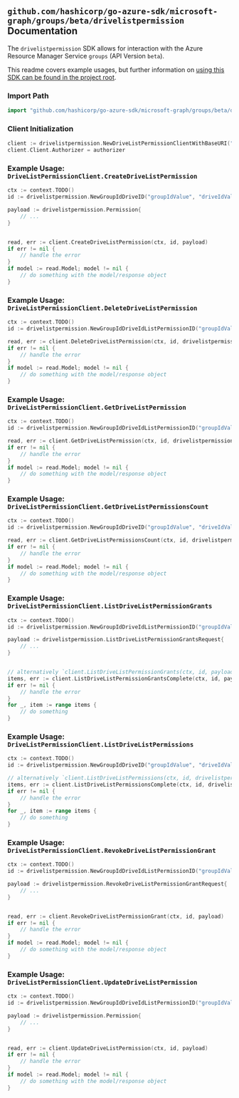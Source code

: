 
## `github.com/hashicorp/go-azure-sdk/microsoft-graph/groups/beta/drivelistpermission` Documentation

The `drivelistpermission` SDK allows for interaction with the Azure Resource Manager Service `groups` (API Version `beta`).

This readme covers example usages, but further information on [using this SDK can be found in the project root](https://github.com/hashicorp/go-azure-sdk/tree/main/docs).

### Import Path

```go
import "github.com/hashicorp/go-azure-sdk/microsoft-graph/groups/beta/drivelistpermission"
```


### Client Initialization

```go
client := drivelistpermission.NewDriveListPermissionClientWithBaseURI("https://management.azure.com")
client.Client.Authorizer = authorizer
```


### Example Usage: `DriveListPermissionClient.CreateDriveListPermission`

```go
ctx := context.TODO()
id := drivelistpermission.NewGroupIdDriveID("groupIdValue", "driveIdValue")

payload := drivelistpermission.Permission{
	// ...
}


read, err := client.CreateDriveListPermission(ctx, id, payload)
if err != nil {
	// handle the error
}
if model := read.Model; model != nil {
	// do something with the model/response object
}
```


### Example Usage: `DriveListPermissionClient.DeleteDriveListPermission`

```go
ctx := context.TODO()
id := drivelistpermission.NewGroupIdDriveIdListPermissionID("groupIdValue", "driveIdValue", "permissionIdValue")

read, err := client.DeleteDriveListPermission(ctx, id, drivelistpermission.DefaultDeleteDriveListPermissionOperationOptions())
if err != nil {
	// handle the error
}
if model := read.Model; model != nil {
	// do something with the model/response object
}
```


### Example Usage: `DriveListPermissionClient.GetDriveListPermission`

```go
ctx := context.TODO()
id := drivelistpermission.NewGroupIdDriveIdListPermissionID("groupIdValue", "driveIdValue", "permissionIdValue")

read, err := client.GetDriveListPermission(ctx, id, drivelistpermission.DefaultGetDriveListPermissionOperationOptions())
if err != nil {
	// handle the error
}
if model := read.Model; model != nil {
	// do something with the model/response object
}
```


### Example Usage: `DriveListPermissionClient.GetDriveListPermissionsCount`

```go
ctx := context.TODO()
id := drivelistpermission.NewGroupIdDriveID("groupIdValue", "driveIdValue")

read, err := client.GetDriveListPermissionsCount(ctx, id, drivelistpermission.DefaultGetDriveListPermissionsCountOperationOptions())
if err != nil {
	// handle the error
}
if model := read.Model; model != nil {
	// do something with the model/response object
}
```


### Example Usage: `DriveListPermissionClient.ListDriveListPermissionGrants`

```go
ctx := context.TODO()
id := drivelistpermission.NewGroupIdDriveIdListPermissionID("groupIdValue", "driveIdValue", "permissionIdValue")

payload := drivelistpermission.ListDriveListPermissionGrantsRequest{
	// ...
}


// alternatively `client.ListDriveListPermissionGrants(ctx, id, payload, drivelistpermission.DefaultListDriveListPermissionGrantsOperationOptions())` can be used to do batched pagination
items, err := client.ListDriveListPermissionGrantsComplete(ctx, id, payload, drivelistpermission.DefaultListDriveListPermissionGrantsOperationOptions())
if err != nil {
	// handle the error
}
for _, item := range items {
	// do something
}
```


### Example Usage: `DriveListPermissionClient.ListDriveListPermissions`

```go
ctx := context.TODO()
id := drivelistpermission.NewGroupIdDriveID("groupIdValue", "driveIdValue")

// alternatively `client.ListDriveListPermissions(ctx, id, drivelistpermission.DefaultListDriveListPermissionsOperationOptions())` can be used to do batched pagination
items, err := client.ListDriveListPermissionsComplete(ctx, id, drivelistpermission.DefaultListDriveListPermissionsOperationOptions())
if err != nil {
	// handle the error
}
for _, item := range items {
	// do something
}
```


### Example Usage: `DriveListPermissionClient.RevokeDriveListPermissionGrant`

```go
ctx := context.TODO()
id := drivelistpermission.NewGroupIdDriveIdListPermissionID("groupIdValue", "driveIdValue", "permissionIdValue")

payload := drivelistpermission.RevokeDriveListPermissionGrantRequest{
	// ...
}


read, err := client.RevokeDriveListPermissionGrant(ctx, id, payload)
if err != nil {
	// handle the error
}
if model := read.Model; model != nil {
	// do something with the model/response object
}
```


### Example Usage: `DriveListPermissionClient.UpdateDriveListPermission`

```go
ctx := context.TODO()
id := drivelistpermission.NewGroupIdDriveIdListPermissionID("groupIdValue", "driveIdValue", "permissionIdValue")

payload := drivelistpermission.Permission{
	// ...
}


read, err := client.UpdateDriveListPermission(ctx, id, payload)
if err != nil {
	// handle the error
}
if model := read.Model; model != nil {
	// do something with the model/response object
}
```
